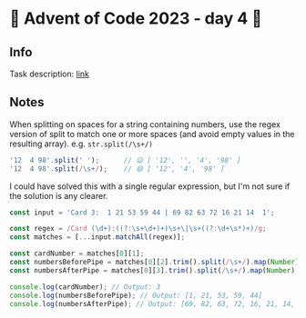 # 🎄 Advent of Code 2023 - day 4 🎄

## Info

Task description: [link](https://adventofcode.com/2023/day/4)

## Notes

When splitting on spaces for a string containing numbers, use the regex version of split to match one or more spaces (and avoid empty values in the resulting array). e.g. `str.split(/\s+/)`

```js
'12  4 98'.split(' ');      // 😦 [ '12', '', '4', '98' ]
'12  4 98'.split(/\s+/);    // 😄 [ '12', '4', '98' ]
```

I could have solved this with a single regular expression, but I'm not sure if the solution is any clearer.

```js
const input = 'Card 3:  1 21 53 59 44 | 69 82 63 72 16 21 14  1';

const regex = /Card (\d+):((?:\s+\d+)+)\s+\|\s+((?:\d+\s*)+)/g;
const matches = [...input.matchAll(regex)];

const cardNumber = matches[0][1];
const numbersBeforePipe = matches[0][2].trim().split(/\s+/).map(Number);
const numbersAfterPipe = matches[0][3].trim().split(/\s+/).map(Number);

console.log(cardNumber); // Output: 3
console.log(numbersBeforePipe); // Output: [1, 21, 53, 59, 44]
console.log(numbersAfterPipe); // Output: [69, 82, 63, 72, 16, 21, 14, 1]
```
